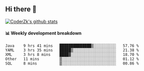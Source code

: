## Hi there 👋

[![CoderZk's github stats](https://github-readme-stats.vercel.app/api?username=zhoukuo123&show_icons=true&count_private=true)](https://github.com/anuraghazra/github-readme-stats)

#### :bar_chart: Weekly development breakdown

<!--START_SECTION:waka-->
```text
Java    9 hrs 41 mins   ██████████████▒░░░░░░░░░░   57.76 % 
YAML    3 hrs 35 mins   █████▒░░░░░░░░░░░░░░░░░░░   21.38 % 
XML     3 hrs 8 mins    ████▓░░░░░░░░░░░░░░░░░░░░   18.70 % 
Other   11 mins         ▒░░░░░░░░░░░░░░░░░░░░░░░░   01.12 % 
SQL     8 mins          ▒░░░░░░░░░░░░░░░░░░░░░░░░   00.86 % 
```
<!--END_SECTION:waka-->
